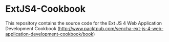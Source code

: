 ExtJS4-Cookbook
===============

This repository contains the source code for the Ext JS 4 Web Application Development Cookbook (http://www.packtpub.com/sencha-ext-js-4-web-application-development-cookbook/book)
